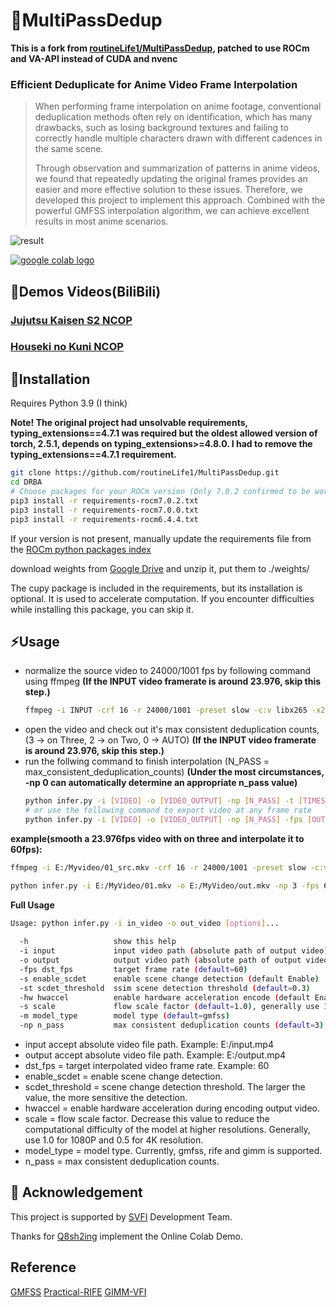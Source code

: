 # 📖MultiPassDedup

**This is a fork from [routineLife1/MultiPassDedup](https://github.com/routineLife1/MultiPassDedup), patched to use ROCm and VA-API instead of CUDA and nvenc**

### Efficient Deduplicate for Anime Video Frame Interpolation
> When performing frame interpolation on anime footage, conventional deduplication methods often rely on identification, which has many drawbacks, such as losing background textures and failing to correctly handle multiple characters drawn with different cadences in the same scene.
> 
> Through observation and summarization of patterns in anime videos, we found that repeatedly updating the original frames provides an easier and more effective solution to these issues.
Therefore, we developed this project to implement this approach. Combined with the powerful GMFSS interpolation algorithm, we can achieve excellent results in most anime scenarios.

![result](assert/result.gif)

<a href="https://colab.research.google.com/drive/1nEvKPGeM02rKlOn_MiNXWXwb2X9r5FrE?usp=sharing"><img src="https://colab.research.google.com/assets/colab-badge.svg" alt="google colab logo"></a>

## 👀Demos Videos(BiliBili)
### [Jujutsu Kaisen S2 NCOP](https://www.bilibili.com/video/BV16W421N7s5/?share_source=copy_web&vd_source=8a8926eb0f1d5f0f1cab7529c8f51282)
### [Houseki no Kuni NCOP](https://www.bilibili.com/video/BV1py4y1A7qj/?share_source=copy_web&vd_source=8a8926eb0f1d5f0f1cab7529c8f51282)

## 🔧Installation
Requires Python 3.9 (I think)

**Note! The original project had unsolvable requirements, typing_extensions==4.7.1 was required but the oldest allowed version of torch, 2.5.1, depends on typing_extensions>=4.8.0. I had to remove the typing_extensions==4.7.1 requirement.** 
```bash
git clone https://github.com/routineLife1/MultiPassDedup.git
cd DRBA
# Choose packages for your ROCm version (Only 7.0.2 confirmed to be working)
pip3 install -r requirements-rocm7.0.2.txt
pip3 install -r requirements-rocm7.0.0.txt
pip3 install -r requirements-rocm6.4.4.txt
```
If your version is not present, manually update the requirements file from the [ROCm python packages index](https://repo.radeon.com/rocm/manylinux/)

download weights from [Google Drive](https://drive.google.com/file/d/1gXyqRiLgZ0sQEuDl4vbbxIgbUvg3k50x/view?usp=sharing) and unzip it, put them to ./weights/


The cupy package is included in the requirements, but its installation is optional. It is used to accelerate computation. If you encounter difficulties while installing this package, you can skip it.


## ⚡Usage 
- normalize the source video to 24000/1001 fps by following command using ffmpeg **(If the INPUT video framerate is around 23.976, skip this step.)**
  ```bash
  ffmpeg -i INPUT -crf 16 -r 24000/1001 -preset slow -c:v libx265 -x265-params profile=main10 -c:a copy OUTPUT
  ```
- open the video and check out it's max consistent deduplication counts, (3 -> on Three, 2 -> on Two, 0 -> AUTO) **(If the INPUT video framerate is around 23.976, skip this step.)**
- run the follwing command to finish interpolation
  (N_PASS = max_consistent_deduplication_counts) **(Under the most circumstances, -np 0 can automatically determine an appropriate n_pass value)**
  ```bash
  python infer.py -i [VIDEO] -o [VIDEO_OUTPUT] -np [N_PASS] -t [TIMES] -m [MODEL_TYPE] -s -st 0.3 -scale [SCALE]
  # or use the following command to export video at any frame rate
  python infer.py -i [VIDEO] -o [VIDEO_OUTPUT] -np [N_PASS] -fps [OUTPUT_FPS] -m [MODEL_TYPE] -s -st 0.3 -scale [SCALE]
  ```
  
 **example(smooth a 23.976fps video with on three and interpolate it to 60fps):**

  ```bash
  ffmpeg -i E:/Myvideo/01_src.mkv -crf 16 -r 24000/1001 -preset slow -c:v libx265 -x265-params profile=main10 -c:a copy E:/Myvideo/01.mkv

  python infer.py -i E:/MyVideo/01.mkv -o E:/MyVideo/out.mkv -np 3 -fps 60 -m gmfss -s -st 0.3 -scale 1.0
  ```

**Full Usage**
```bash
Usage: python infer.py -i in_video -o out_video [options]...
       
  -h                   show this help
  -i input             input video path (absolute path of output video)
  -o output            output video path (absolute path of output video)
  -fps dst_fps         target frame rate (default=60)
  -s enable_scdet      enable scene change detection (default Enable)
  -st scdet_threshold  ssim scene detection threshold (default=0.3)
  -hw hwaccel          enable hardware acceleration encode (default Enable) (require nvidia graph card)
  -s scale             flow scale factor (default=1.0), generally use 1.0 with 1080P and 0.5 with 4K resolution
  -m model_type        model type (default=gmfss)
  -np n_pass           max consistent deduplication counts (default=3)
```

- input accept absolute video file path. Example: E:/input.mp4
- output accept absolute video file path. Example: E:/output.mp4
- dst_fps = target interpolated video frame rate. Example: 60
- enable_scdet = enable scene change detection.
- scdet_threshold = scene change detection threshold. The larger the value, the more sensitive the detection.
- hwaccel = enable hardware acceleration during encoding output video.
- scale = flow scale factor. Decrease this value to reduce the computational difficulty of the model at higher resolutions. Generally, use 1.0 for 1080P and 0.5 for 4K resolution.
- model_type = model type. Currently, gmfss, rife and gimm is supported.
- n_pass = max consistent deduplication counts.

## 🤗 Acknowledgement
This project is supported by [SVFI](https://doc.svfi.group/) Development Team.

Thanks for [Q8sh2ing](https://github.com/Q8sh2ing) implement the Online Colab Demo.

## Reference
[GMFSS](https://github.com/98mxr/GMFSS_Fortuna) [Practical-RIFE](https://github.com/hzwer/Practical-RIFE) [GIMM-VFI](https://github.com/GSeanCDAT/GIMM-VFI)
